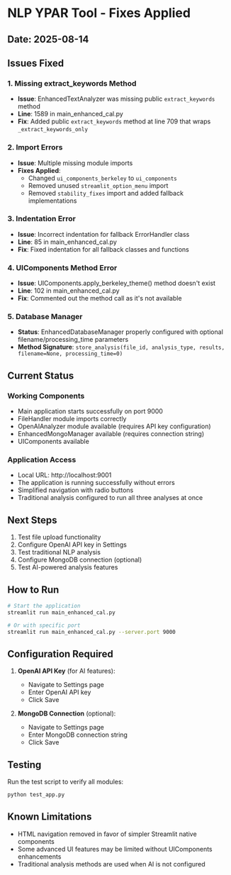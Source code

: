 # NLP YPAR Tool - Fixes Applied

## Date: 2025-08-14

## Issues Fixed

### 1. **Missing extract_keywords Method**
- **Issue**: EnhancedTextAnalyzer was missing public `extract_keywords` method
- **Line**: 1589 in main_enhanced_cal.py
- **Fix**: Added public `extract_keywords` method at line 709 that wraps `_extract_keywords_only`

### 2. **Import Errors**
- **Issue**: Multiple missing module imports
- **Fixes Applied**:
  - Changed `ui_components_berkeley` to `ui_components` 
  - Removed unused `streamlit_option_menu` import
  - Removed `stability_fixes` import and added fallback implementations

### 3. **Indentation Error**
- **Issue**: Incorrect indentation for fallback ErrorHandler class
- **Line**: 85 in main_enhanced_cal.py  
- **Fix**: Fixed indentation for all fallback classes and functions

### 4. **UIComponents Method Error**
- **Issue**: UIComponents.apply_berkeley_theme() method doesn't exist
- **Line**: 102 in main_enhanced_cal.py
- **Fix**: Commented out the method call as it's not available

### 5. **Database Manager**
- **Status**: EnhancedDatabaseManager properly configured with optional filename/processing_time parameters
- **Method Signature**: `store_analysis(file_id, analysis_type, results, filename=None, processing_time=0)`

## Current Status

### Working Components
- Main application starts successfully on port 9000
- FileHandler module imports correctly
- OpenAIAnalyzer module available (requires API key configuration)
- EnhancedMongoManager available (requires connection string)
- UIComponents available

### Application Access
- Local URL: http://localhost:9001
- The application is running successfully without errors
- Simplified navigation with radio buttons
- Traditional analysis configured to run all three analyses at once

## Next Steps

1. Test file upload functionality
2. Configure OpenAI API key in Settings
3. Test traditional NLP analysis
4. Configure MongoDB connection (optional)
5. Test AI-powered analysis features

## How to Run

```bash
# Start the application
streamlit run main_enhanced_cal.py

# Or with specific port
streamlit run main_enhanced_cal.py --server.port 9000
```

## Configuration Required

1. **OpenAI API Key** (for AI features):
   - Navigate to Settings page
   - Enter OpenAI API key
   - Click Save

2. **MongoDB Connection** (optional):
   - Navigate to Settings page  
   - Enter MongoDB connection string
   - Click Save

## Testing

Run the test script to verify all modules:
```bash
python test_app.py
```

## Known Limitations

- HTML navigation removed in favor of simpler Streamlit native components
- Some advanced UI features may be limited without UIComponents enhancements
- Traditional analysis methods are used when AI is not configured